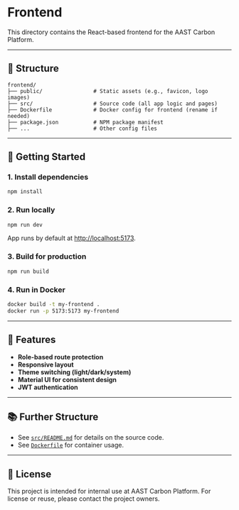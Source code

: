 
# Frontend

This directory contains the React-based frontend for the AAST Carbon Platform.

---

## 📁 Structure

```
frontend/
├── public/                # Static assets (e.g., favicon, logo images)
├── src/                   # Source code (all app logic and pages)
├── Dockerfile             # Docker config for frontend (rename if needed)
├── package.json           # NPM package manifest
├── ...                    # Other config files
```

---

## 🚀 Getting Started

### 1. Install dependencies

```bash
npm install
```

### 2. Run locally

```bash
npm run dev
```
App runs by default at [http://localhost:5173](http://localhost:5173).

### 3. Build for production

```bash
npm run build
```

### 4. Run in Docker

```bash
docker build -t my-frontend .
docker run -p 5173:5173 my-frontend
```

---

## 🌟 Features

- **Role-based route protection**
- **Responsive layout**
- **Theme switching (light/dark/system)**
- **Material UI for consistent design**
- **JWT authentication**

---

## 📚 Further Structure

- See [`src/README.md`](./src/README.md) for details on the source code.
- See [`Dockerfile`](./Dockerfile) for container usage.

---

## 📝 License

This project is intended for internal use at AAST Carbon Platform. For license or reuse, please contact the project owners.